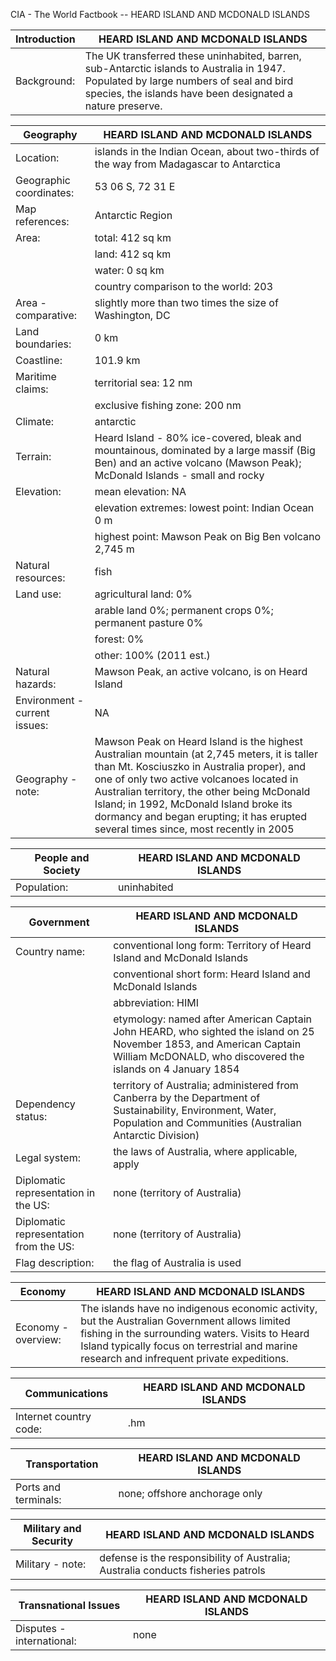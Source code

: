 CIA - The World Factbook -- HEARD ISLAND AND MCDONALD ISLANDS

| Introduction | HEARD ISLAND AND MCDONALD ISLANDS |
| --- | --- |
| Background: | The UK transferred these uninhabited, barren, sub-Antarctic islands to Australia in 1947. Populated by large numbers of seal and bird species, the islands have been designated a nature preserve. |

| Geography | HEARD ISLAND AND MCDONALD ISLANDS |
| --- | --- |
| Location: | islands in the Indian Ocean, about two-thirds of the way from Madagascar to Antarctica |
| Geographic coordinates: | 53 06 S, 72 31 E |
| Map references: | Antarctic Region |
| Area: | total: 412 sq km |
| | land: 412 sq km |
| | water: 0 sq km |
| | country comparison to the world: 203 |
| Area - comparative: | slightly more than two times the size of Washington, DC |
| Land boundaries: | 0 km |
| Coastline: | 101.9 km |
| Maritime claims: | territorial sea: 12 nm |
| | exclusive fishing zone: 200 nm |
| Climate: | antarctic |
| Terrain: | Heard Island - 80% ice-covered, bleak and mountainous, dominated by a large massif (Big Ben) and an active volcano (Mawson Peak); McDonald Islands - small and rocky |
| Elevation: | mean elevation: NA |
| | elevation extremes: lowest point: Indian Ocean 0 m |
| | highest point: Mawson Peak on Big Ben volcano 2,745 m |
| Natural resources: | fish |
| Land use: | agricultural land: 0% |
| | arable land 0%; permanent crops 0%; permanent pasture 0% |
| | forest: 0% |
| | other: 100% (2011 est.) |
| Natural hazards: | Mawson Peak, an active volcano, is on Heard Island |
| Environment - current issues: | NA |
| Geography - note: | Mawson Peak on Heard Island is the highest Australian mountain (at 2,745 meters, it is taller than Mt. Kosciuszko in Australia proper), and one of only two active volcanoes located in Australian territory, the other being McDonald Island; in 1992, McDonald Island broke its dormancy and began erupting; it has erupted several times since, most recently in 2005 |

| People and Society | HEARD ISLAND AND MCDONALD ISLANDS |
| --- | --- |
| Population: | uninhabited |

| Government | HEARD ISLAND AND MCDONALD ISLANDS |
| --- | --- |
| Country name: | conventional long form: Territory of Heard Island and McDonald Islands |
| | conventional short form: Heard Island and McDonald Islands |
| | abbreviation: HIMI |
| | etymology: named after American Captain John HEARD, who sighted the island on 25 November 1853, and American Captain William McDONALD, who discovered the islands on 4 January 1854 |
| Dependency status: | territory of Australia; administered from Canberra by the Department of Sustainability, Environment, Water, Population and Communities (Australian Antarctic Division) |
| Legal system: | the laws of Australia, where applicable, apply |
| Diplomatic representation in the US: | none (territory of Australia) |
| Diplomatic representation from the US: | none (territory of Australia) |
| Flag description: | the flag of Australia is used |

| Economy | HEARD ISLAND AND MCDONALD ISLANDS |
| --- | --- |
| Economy - overview: | The islands have no indigenous economic activity, but the Australian Government allows limited fishing in the surrounding waters. Visits to Heard Island typically focus on terrestrial and marine research and infrequent private expeditions. |

| Communications | HEARD ISLAND AND MCDONALD ISLANDS |
| --- | --- |
| Internet country code: | .hm |

| Transportation | HEARD ISLAND AND MCDONALD ISLANDS |
| --- | --- |
| Ports and terminals: | none; offshore anchorage only |

| Military and Security | HEARD ISLAND AND MCDONALD ISLANDS |
| --- | --- |
| Military - note: | defense is the responsibility of Australia; Australia conducts fisheries patrols |

| Transnational Issues | HEARD ISLAND AND MCDONALD ISLANDS |
| --- | --- |
| Disputes - international: | none |
